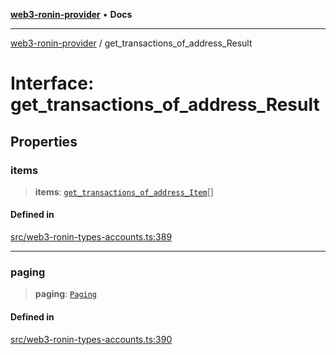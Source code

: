 [**web3-ronin-provider**](../README.md) • **Docs**

***

[web3-ronin-provider](../globals.md) / get\_transactions\_of\_address\_Result

# Interface: get\_transactions\_of\_address\_Result

## Properties

### items

> **items**: [`get_transactions_of_address_Item`](get_transactions_of_address_Item.md)[]

#### Defined in

[src/web3-ronin-types-accounts.ts:389](https://github.com/chuacw/web3-ronin-provider/blob/4a0b7e0e7b62260bac28b4a11f9e6d6a49bfdfb2/src/web3-ronin-types-accounts.ts#L389)

***

### paging

> **paging**: [`Paging`](Paging.md)

#### Defined in

[src/web3-ronin-types-accounts.ts:390](https://github.com/chuacw/web3-ronin-provider/blob/4a0b7e0e7b62260bac28b4a11f9e6d6a49bfdfb2/src/web3-ronin-types-accounts.ts#L390)
